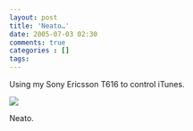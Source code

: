 ```yaml
---
layout: post
title: 'Neato…'
date: 2005-07-03 02:30
comments: true
categories : []
tags:
---
```

Using my Sony Ericsson T616 to control iTunes.

<img src="/images/itunes-phone.jpg"/>

Neato.

